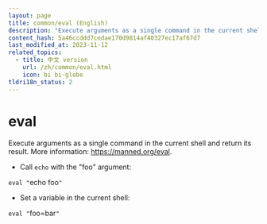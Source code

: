 ```yaml
---
layout: page
title: common/eval (English)
description: "Execute arguments as a single command in the current shell and return its result."
content_hash: 5a46ccddd7cedae170d9814af40327ec17af67d7
last_modified_at: 2023-11-12
related_topics:
  - title: 中文 version
    url: /zh/common/eval.html
    icon: bi bi-globe
tldri18n_status: 2
---
```

# eval

Execute arguments as a single command in the current shell and return its result.
More information: <https://manned.org/eval>.

- Call `echo` with the "foo" argument:

`eval "`<span class="tldr-var badge badge-pill bg-dark-lm bg-white-dm text-white-lm text-dark-dm font-weight-bold">echo foo</span>`"`

- Set a variable in the current shell:

`eval "`<span class="tldr-var badge badge-pill bg-dark-lm bg-white-dm text-white-lm text-dark-dm font-weight-bold">foo=bar</span>`"`
